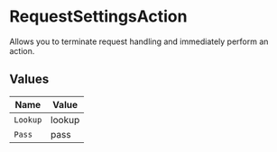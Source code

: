 # RequestSettingsAction

Allows you to terminate request handling and immediately perform an action.


## Values

| Name     | Value    |
| -------- | -------- |
| `Lookup` | lookup   |
| `Pass`   | pass     |